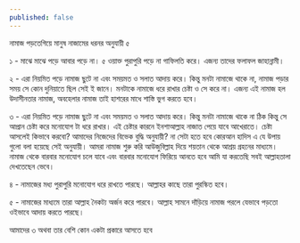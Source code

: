 ```yaml
---
published: false
---
```


নামাজ পড়তেগিয়ে মানুষ নাজামের ধরনর অনুযায়ী ৫ 

১ - মাঝে মাঝে পড়ে আবার পড়ে না। ৫ ওয়াক্ত পুরাপুরি পড়ে না গাফিলতি করে। এজন্য তাদের ফলাফল জাহান্নামী।

২ - এরা নিয়মিত পড়ে নামাজ ছুটে না এবং সময়মত ও সলাত আদায় করে। কিন্তু মনটা নামাজে থাকে না, নামাজ পড়ার সময় সে কোন দুনিয়াতে ছিল সেই ই জানে। মনটাকে নামাজে ধরে রাখার চেষ্টা ও সে করে না। এজন্য এই নামাজ হল উদাসীনতার নামাজ, অবহেলার নামাজ তাই হাশরের মাধে শাস্তি ভুগ করতে হবে।

৩ - এরা নিয়মিত পড়ে নামাজ ছুটে না এবং সময়মত ও সলাত আদায় করে। কিন্তু মনটা নামাজে থাকে না ঠিক কিন্তু সে আপ্রান চেষ্টা করে মনোযোগ টা ধরে রাখার। 
এই চেষ্টার কারনে ইনশাআল্লাহ নাজাত পেয়ে যাবে আখেরাতে। চেষ্টা আসলেই কিভাবে করবো? আমাদের নিজেদের বিভেক বুদ্ধি অনুযায়ী? 
না সেটা হতে হবে কোরআন হাদিস এ যে উপায় গুলো বলা হয়েছে সেই অনুযায়ী। আমরা নামাজ শুরু করি আউজুবিল্লাহ দিয়ে শয়তান থেকে আশ্রয় গ্রহনের মাধ্যমে। নামাজ থেকে বারবার মনোযোগ চলে যাবে  এবং বারবার মনোযোগ ফিরিয়ে আনতে হবে আমি যা করতেছি সবই আল্লাহতালা দেখতেছেন ভেবে। 

৪ -  নামাজের মধ্য পুরাপুরি মনোযোগ ধরে রাখতে পারছে। আল্লাহর কাছে তারা পুরস্কিত হবে। 

৫ - নামাজের মাধ্যমে তারা আল্লাহ নৈকট্য অর্জন করে পারবে। আল্লাহ সামনে দাঁড়িয়ে নামাজ পরলে যেভাবে পড়তো ওইভাবে আদায় করতে পারছে।

আমাদের ৩ অথবা তার বেশি কোন একটা প্রকারে আসতে হবে